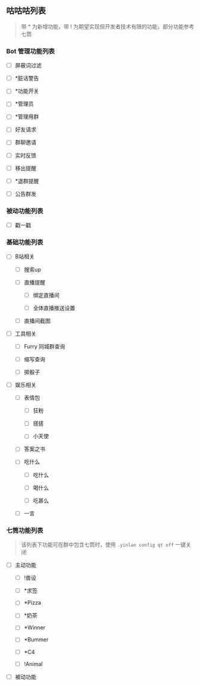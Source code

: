 
## 咕咕咕列表

> 带 * 为新增功能，带 ! 为期望实现但开发者技术有限的功能，部分功能参考七筒

### Bot 管理功能列表

- [ ] 屏蔽词过滤

- [ ] *脏话警告

- [ ] *功能开关

- [ ] *管理员

- [ ] *管理用群

- [ ] 好友请求

- [ ] 群聊邀请

- [ ] 实时反馈

- [ ] 移出提醒

- [ ] *退群提醒

- [ ] 公告群发

### 被动功能列表

- [ ] 戳一戳

### 基础功能列表

- [ ] B站相关

    - [ ] 搜索up

    - [ ] 直播提醒

        - [ ] 绑定直播间

        - [ ] 全体直播推送设置

    - [ ] 直播间截图

- [ ] 工具相关

    - [ ] Furry 同城群查询

    - [ ] 缩写查询

    - [ ] 掷骰子

- [ ] 娱乐相关

    - [ ] 表情包

        - [ ] 狂粉

        - [ ] 搓搓

        - [ ] 小天使

    - [ ] 答案之书

    - [ ] 吃什么

        - [ ] 吃什么

        - [ ] 喝什么

        - [ ] 吃甚么

    - [ ] 一言

### 七筒功能列表

> 该列表下功能可在群中包含七筒时，使用 `.yinlan config qt off` 一键关闭

- [ ] 主动功能

    - [ ] !兽设

    - [ ] *求签

    - [ ] *Pizza

    - [ ] *奶茶

    - [ ] *Winner

    - [ ] *Bummer

    - [ ] *C4

    - [ ] !Animal

- [ ] 被动功能
